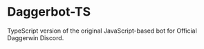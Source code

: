 # Daggerbot-TS
TypeScript version of the original JavaScript-based bot for Official Daggerwin Discord.
